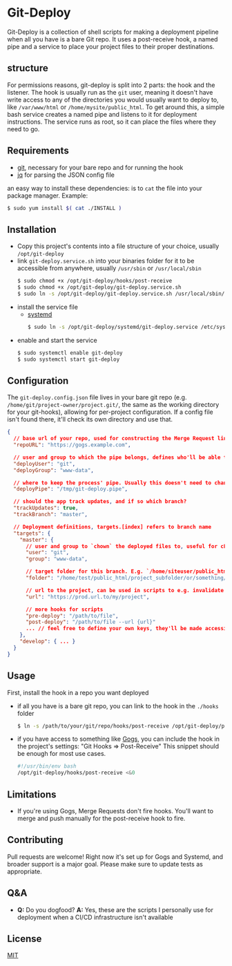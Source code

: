 # Git-Deploy

Git-Deploy is a collection of shell scripts for making a deployment pipeline when all you have is a bare Git repo. It uses a post-receive hook, a named pipe and a service to place your project files to their proper destinations.

## structure
For permissions reasons, git-deploy is split into 2 parts: the hook and the listener.
The hook is usually run as the `git` user, meaning it doesn't have write access to any of the directories you would usually want to deploy to, like `/var/www/html` or `/home/mysite/public_html`.
To get around this, a simple bash service creates a named pipe and listens to it for deployment instructions. The service runs as root, so it can place the files where they need to go.

## Requirements
- [git](https://git-scm.com/), necessary for your bare repo and for running the hook
- [jq](https://stedolan.github.io/jq/) for parsing the JSON config file

an easy way to install these dependencies: is to `cat` the file into your package manager. Example:
```bash
$ sudo yum install $( cat ./INSTALL )
```

## Installation
- Copy this project's contents into a file structure of your choice, usually `/opt/git-deploy`
- link `git-deploy.service.sh` into your binaries folder for it to be accessible from anywhere, usually `/usr/sbin` or  `/usr/local/sbin`
  ```sh
  $ sudo chmod +x /opt/git-deploy/hooks/post-receive
  $ sudo chmod +x /opt/git-deploy/git-deploy.service.sh
  $ sudo ln -s /opt/git-deploy/git-deploy.service.sh /usr/local/sbin/git-deploy
  ```
- install the service file
  - [systemd](https://en.wikipedia.org/wiki/Systemd#Adoption)
    ```sh
    $ sudo ln -s /opt/git-deploy/systemd/git-deploy.service /etc/systemd/system/git-deploy.service
    ```
- enable and start the service
  ```sh
  $ sudo systemctl enable git-deploy
  $ sudo systemctl start git-deploy
  ```

## Configuration
The `git-deploy.config.json` file lives in your bare git repo (e.g. `/home/git/project-owner/project.git/`, the same as the working directory for your git-hooks), allowing for per-project configuration. If a config file isn't found there, it'll check its own directory and use that.

```json
{
  // base url of your repo, used for constructing the Merge Request link
  "repoURL": "https://gogs.example.com",

  // user and group to which the pipe belongs, defines who'll be able to write to the pipe
  "deployUser": "git",
  "deployGroup": "www-data",

  // where to keep the process' pipe. Usually this doesn't need to change
  "deployPipe": "/tmp/git-deploy.pipe",

  // should the app track updates, and if so which branch?
  "trackUpdates": true,
  "trackBranch": "master",

  // Deployment definitions, targets.[index] refers to branch name
  "targets": {
    "master": {
      // user and group to `chown` the deployed files to, useful for cPanel installs where a given site has its own user
      "user": "git",
      "group": "www-data",

      // target folder for this branch. E.g. `/home/siteuser/public_html` or `/var/www/html`
      "folder": "/home/test/public_html/project_subfolder/or/something/{repoName}",

      // url to the project, can be used in scripts to e.g. invalidate cache
      "url": "https://prod.url.to/my/project",

      // more hooks for scripts
      "pre-deploy": "/path/to/file",
      "post-deploy": "/path/to/file --url {url}"
      ... // feel free to define your own keys, they'll be made accessible to your scripts through template substitution
    },
    "develop": { ... }
  }
}
```

## Usage
First, install the hook in a repo you want deployed
- if all you have is a bare git repo, you can link to the hook in the `./hooks` folder
  ```bash
  $ ln -s /path/to/your/git/repo/hooks/post-receive /opt/git-deploy/post-receive
  ```
- if you have access to something like [Gogs](https://gogs.io/docs), you can include the hook in the project's settings: "Git Hooks => Post-Receive"
  This snippet should be enough for most use cases.
  ```bash
  #!/usr/bin/env bash
  /opt/git-deploy/hooks/post-receive <&0
  ```

## Limitations
- If you're using Gogs, Merge Requests don't fire hooks. You'll want to merge and push manually for the post-receive hook to fire.

## Contributing
Pull requests are welcome! Right now it's set up for Gogs and Systemd, and broader support is a major goal.
Please make sure to update tests as appropriate.

## Q&A
- **Q:** Do you dogfood?
  **A:** Yes, these are the scripts I personally use for deployment when a CI/CD infrastructure isn't available

## License
[MIT](https://choosealicense.com/licenses/mit/)
